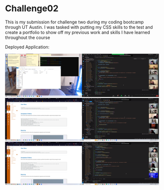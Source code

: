 # Challenge02
This is my submission for challenge two during my coding bootcamp through UT Austin.
I was tasked with putting my CSS skills to the test and create a portfolio to show off my previous work and skills I have learned throughout the course

Deployed Application: 

![Alt text](./images/Screenshot%20(32).png)
![Alt text](./images/Screenshot%20(33).png)
![Alt text](./images/Screenshot%20(34).png)


